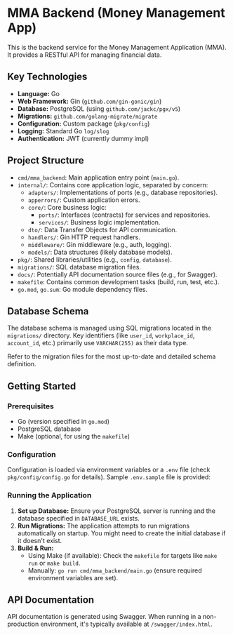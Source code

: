# MMA Backend (Money Management App)

This is the backend service for the Money Management Application (MMA). It provides a RESTful API for managing financial data.

## Key Technologies

*   **Language:** Go
*   **Web Framework:** Gin (`github.com/gin-gonic/gin`)
*   **Database:** PostgreSQL (using `github.com/jackc/pgx/v5`)
*   **Migrations:** `github.com/golang-migrate/migrate`
*   **Configuration:** Custom package (`pkg/config`)
*   **Logging:** Standard Go `log/slog`
*   **Authentication:** JWT (currently dummy impl)

## Project Structure

*   `cmd/mma_backend`: Main application entry point (`main.go`).
*   `internal/`: Contains core application logic, separated by concern:
    *   `adapters/`: Implementations of ports (e.g., database repositories).
    *   `apperrors/`: Custom application errors.
    *   `core/`: Core business logic:
        *   `ports/`: Interfaces (contracts) for services and repositories.
        *   `services/`: Business logic implementation.
    *   `dto/`: Data Transfer Objects for API communication.
    *   `handlers/`: Gin HTTP request handlers.
    *   `middleware/`: Gin middleware (e.g., auth, logging).
    *   `models/`: Data structures (likely database models).
*   `pkg/`: Shared libraries/utilities (e.g., `config`, `database`).
*   `migrations/`: SQL database migration files.
*   `docs/`: Potentially API documentation source files (e.g., for Swagger).
*   `makefile`: Contains common development tasks (build, run, test, etc.).
*   `go.mod`, `go.sum`: Go module dependency files.

## Database Schema

The database schema is managed using SQL migrations located in the `migrations/` directory.
Key identifiers (like `user_id`, `workplace_id`, `account_id`, etc.) primarily use `VARCHAR(255)` as their data type.

Refer to the migration files for the most up-to-date and detailed schema definition.

## Getting Started

### Prerequisites

*   Go (version specified in `go.mod`)
*   PostgreSQL database
*   Make (optional, for using the `makefile`)

### Configuration

Configuration is loaded via environment variables or a `.env` file (check `pkg/config/config.go` for details). Sample `.env.sample` file is provided:

### Running the Application

1.  **Set up Database:** Ensure your PostgreSQL server is running and the database specified in `DATABASE_URL` exists.
2.  **Run Migrations:** The application attempts to run migrations automatically on startup. You might need to create the initial database if it doesn't exist.
3.  **Build & Run:**
    *   Using Make (if available): Check the `makefile` for targets like `make run` or `make build`.
    *   Manually: `go run cmd/mma_backend/main.go` (ensure required environment variables are set).

## API Documentation

API documentation is generated using Swagger. When running in a non-production environment, it's typically available at `/swagger/index.html`. 
